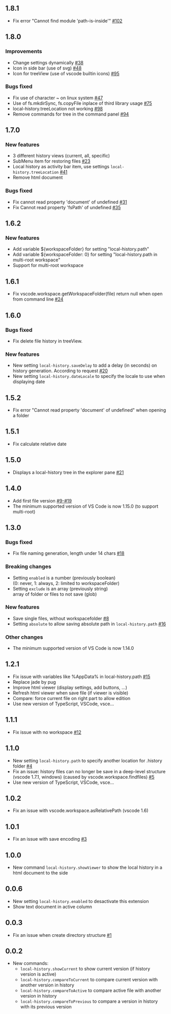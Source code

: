 ## 1.8.1
* Fix error "Cannot find module 'path-is-inside'" [#102](https://github.com/zabel-xyz/local-history/issues/102)

## 1.8.0
### Improvements
* Change settings dynamically [#38](https://github.com/zabel-xyz/local-history/issues/38)
* Icon in side bar (use of svg) [#48](https://github.com/zabel-xyz/local-history/issues/48)
* Icon for treeView (use of vscode builtin icons) [#95](https://github.com/zabel-xyz/local-history/issues/95)
### Bugs fixed
* Fix use of character ~ on linux system [#47](https://github.com/zabel-xyz/local-history/issues/47)
* Use of fs.mkdirSync, fs.copyFile inplace of third library usage [#75](https://github.com/zabel-xyz/local-history/issues/75)
* local-history.treeLocation not working [#98](https://github.com/zabel-xyz/local-history/issues/98)
* Remove commands for tree in the command panel [#94](https://github.com/zabel-xyz/local-history/issues/94)

## 1.7.0
### New features
* 3 different history views (current, all, specific)
* SubMenu item for restoring files [#23](https://github.com/zabel-xyz/local-history/issues/23)
* Local history as activity bar item, use settings `local-history.treeLocation` [#41](https://github.com/zabel-xyz/local-history/issues/41)
* Remove html document
### Bugs fixed
* Fix cannot read property 'document' of undefined [#31](https://github.com/zabel-xyz/local-history/issues/31)
* Fix Cannot read property 'fsPath' of undefined [#35](https://github.com/zabel-xyz/local-history/issues/35)

## 1.6.2
### New features
* Add variable ${workspaceFolder} for setting "local-history.path"
* Add variable ${workspaceFolder: 0} for setting "local-history.path in multi-root workspace"
* Support for multi-root workspace

## 1.6.1
* Fix vscode.workspace.getWorkspaceFolder(file) return null when open from command line [#24](https://github.com/zabel-xyz/local-history/issues/24)

## 1.6.0
### Bugs fixed
* Fix delete file history in treeView.
### New features
* New setting `local-history.saveDelay` to add a delay (in seconds) on history generation.
According to request [#20](https://github.com/zabel-xyz/local-history/issues/20)
* New setting `local-history.dateLocale` to specify the locale to use when displaying date

## 1.5.2
* Fix error "Cannot read property 'document' of undefined" when opening a folder

## 1.5.1
* Fix calculate relative date

## 1.5.0
* Displays a local-history tree in the explorer pane [#21](https://github.com/zabel-xyz/local-history/issues/21)

## 1.4.0
* Add first file version [#9-#19](https://github.com/zabel-xyz/local-history/issues/19)
* The minimum supported version of VS Code is now 1.15.0 (to support multi-root)

## 1.3.0
### Bugs fixed
* Fix file naming generation, length under 14 chars [#18](https://github.com/zabel-xyz/local-history/issues/18)
### Breaking changes
* Setting `enabled` is a number (previously boolean) <BR>
  (0: never, 1: always, 2: limited to workspaceFolder)
* Setting `exclude` is an array (previously string) <BR>
  array of folder or files to not save (glob)
### New features
* Save single files, without workspacefolder [#8](https://github.com/zabel-xyz/local-history/issues/8)
* Setting `absolute` to allow saving absolute path in `local-history.path` [#16](https://github.com/zabel-xyz/local-history/issues/16)
### Other changes
* The minimum supported version of VS Code is now 1.14.0

## 1.2.1
* Fix issue with variables like %AppData% in local-history.path [#15](https://github.com/zabel-xyz/local-history/issues/15)
* Replace jade by pug
* Improve html viewer (display settings, add buttons, ...)
* Refresh html viewer when save file (if viewer is visible)
* Compare: force current file on right part to allow edition
* Use new version of TypeScript, VSCode, vsce...

## 1.1.1
* Fix issue with no workspace [#12](https://github.com/zabel-xyz/local-history/issues/12)

## 1.1.0
* New setting `local-history.path` to specify another location for .history folder [#4](https://github.com/zabel-xyz/local-history/issues/4)
* Fix an issue: history files can no longer be save in a deep-level structure (vscode 1.7.1, windows)
  (caused by vscode.workspace.findfiles) [#5](https://github.com/zabel-xyz/local-history/issues/5)
* Use new version of TypeScript, VSCode, vsce...

## 1.0.2
* Fix an issue with vscode.workspace.asRelativePath (vscode 1.6)

## 1.0.1
* Fix an issue with save encoding [#3](https://github.com/zabel-xyz/local-history/issues/3)

## 1.0.0
* New command `local-history.showViewer` to show the local history in a html document to the side

## 0.0.6
* New setting `local-history.enabled` to desactivate this extension
* Show text document in active column

## 0.0.3
* Fix an issue when create directory structure [#1](https://github.com/zabel-xyz/local-history/issues/1)

## 0.0.2
* New commands:
  * `local-history.showCurrent`       to show current version (if history version is active)
  * `local-history.compareToCurrent`  to compare current version with another version in history
  * `local-history.compareToActive`   to compare active file with another version in history
  * `local-history.compareToPrevious` to compare a version in history with its previous version
